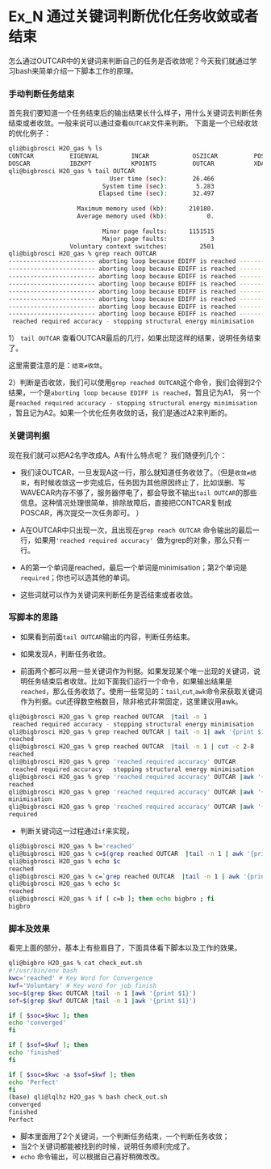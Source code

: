 # Ex_N 通过关键词判断优化任务收敛或者结束

怎么通过OUTCAR中的关键词来判断自己的任务是否收敛呢？今天我们就通过学习bash来简单介绍一下脚本工作的原理。



### 手动判断任务结束

首先我们要知道一个任务结束后的输出结果长什么样子，用什么关键词去判断任务结束或者收敛。一般来说可以通过查看`OUTCAR`文件来判断。 下面是一个已经收敛的优化例子：

```bash
qli@bigbrosci H2O_gas % ls
CONTCAR          EIGENVAL         INCAR            OSZICAR          POSCAR           freq/            vasprun.xml
DOSCAR           IBZKPT           KPOINTS          OUTCAR           XDATCAR          run_vasp_single*
qli@bigbrosci H2O_gas % tail OUTCAR 
                            User time (sec):       26.466
                          System time (sec):        5.283
                         Elapsed time (sec):       32.497
  
                   Maximum memory used (kb):      210180.
                   Average memory used (kb):           0.
  
                          Minor page faults:      1151515
                          Major page faults:            3
                 Voluntary context switches:         2501
qli@bigbrosci H2O_gas % grep reach OUTCAR 
------------------------ aborting loop because EDIFF is reached ----------------------------------------
------------------------ aborting loop because EDIFF is reached ----------------------------------------
------------------------ aborting loop because EDIFF is reached ----------------------------------------
------------------------ aborting loop because EDIFF is reached ----------------------------------------
------------------------ aborting loop because EDIFF is reached ----------------------------------------
------------------------ aborting loop because EDIFF is reached ----------------------------------------
------------------------ aborting loop because EDIFF is reached ----------------------------------------
------------------------ aborting loop because EDIFF is reached ----------------------------------------
 reached required accuracy - stopping structural energy minimisation
```

1） `tail OUTCAR` 查看OUTCAR最后的几行，如果出现这样的结果，说明任务结束了。

这里需要注意的是：`结束≠收敛`。

2）判断是否收敛，我们可以使用`grep reached OUTCAR`这个命令，我们会得到2个结果，一个是`aborting loop because EDIFF is reached`，暂且记为A1， 另一个是`reached required accuracy - stopping structural energy minimisation` ，暂且记为A2。如果一个优化任务收敛的话，我们是通过A2来判断的。



### 关键词判据

现在我们就可以把A2名字改成A。A有什么特点呢？ 我们随便列几个：

* 我们读OUTCAR，一旦发现A这一行，那么就知道任务收敛了。（但是`收敛≠结束`，有时候收敛这一步完成后，任务因为其他原因终止了，比如误删、写WAVECAR内存不够了，服务器停电了，都会导致不输出`tail OUTCAR`的那些信息。这种情况处理很简单，排除故障后，直接把CONTCAR复制成POSCAR，再次提交一次任务即可。 ）
* A在OUTCAR中只出现一次，且出现在`grep reach OUTCAR` 命令输出的最后一行，如果用``'reached required accuracy' ``做为grep的对象，那么只有一行。

* A的第一个单词是reached，最后一个单词是minimisation；第2个单词是`required`；你也可以选其他的单词。

* 这些词就可以作为关键词来判断任务是否结束或者收敛。

  

### 写脚本的思路

* 如果看到前面`tail OUTCAR`输出的内容，判断任务结束。

* 如果发现A，判断任务收敛。
* 前面两个都可以用一些关键词作为判据。如果发现某个唯一出现的关键词，说明任务结束后者收敛。比如下面我们运行一个命令，如果输出结果是`reached`，那么任务收敛了。使用一些常见的：`tail`,`cut`,`awk`命令来获取关键词作为判据。cut还得数空格数目，除非格式非常固定，这里建议用awk。

```bash 
qli@bigbrosci H2O_gas % grep reached OUTCAR  |tail -n 1
 reached required accuracy - stopping structural energy minimisation
qli@bigbrosci H2O_gas % grep reached OUTCAR | tail -n 1| awk '{print $1}'
reached
qli@bigbrosci H2O_gas % grep reached OUTCAR  |tail -n 1 | cut -c 2-8
reached
qli@bigbrosci H2O_gas % grep 'reached required accuracy' OUTCAR 
 reached required accuracy - stopping structural energy minimisation
qli@bigbrosci H2O_gas % grep 'reached required accuracy' OUTCAR |awk '{print $1}'
reached
qli@bigbrosci H2O_gas % grep 'reached required accuracy' OUTCAR |awk '{print $NF}'
minimisation
qli@bigbrosci H2O_gas % grep 'reached required accuracy' OUTCAR |awk '{print $2}' 
required
```

* 判断关键词这一过程通过`if`来实现，

```bash
qli@bigbrosci H2O_gas % b='reached'
qli@bigbrosci H2O_gas % c=$(grep reached OUTCAR  |tail -n 1 | awk '{print $1}')
qli@bigbrosci H2O_gas % echo $c
reached
qli@bigbrosci H2O_gas % c=`grep reached OUTCAR  |tail -n 1 | awk '{print $1}'`
qli@bigbrosci H2O_gas % echo $c
reached
qli@bigbrosci H2O_gas % if [ c=b ]; then echo bigbro ; fi
bigbro
```

### 脚本及效果

看完上面的部分，基本上有些眉目了，下面具体看下脚本以及工作的效果。

```bash
qli@bigbro H2O_gas % cat check_out.sh 
#!/usr/bin/env bash 
kwc='reached' # Key Word for Convergence
kwf='Voluntary' # Key word for job finish
soc=$(grep $kwc OUTCAR |tail -n 1 |awk '{print $1}')
sof=$(grep $kwf OUTCAR |tail -n 1 |awk '{print $1}')

if [ $soc=$kwc ]; then 
echo 'converged'
fi

if [ $sof=$kwf ]; then 
echo 'finished'
fi

if [ $soc=$kwc -a $sof=$kwf ]; then 
echo 'Perfect'
fi
(base) qli@lqlhz H2O_gas % bash check_out.sh 
converged
finished
Perfect
```

* 脚本里面用了2个关键词，一个判断任务结束，一个判断任务收敛；
* 当2个关键词都能被找到的时候，说明任务顺利完成了。
* `echo` 命令输出，可以根据自己喜好稍微改改。
